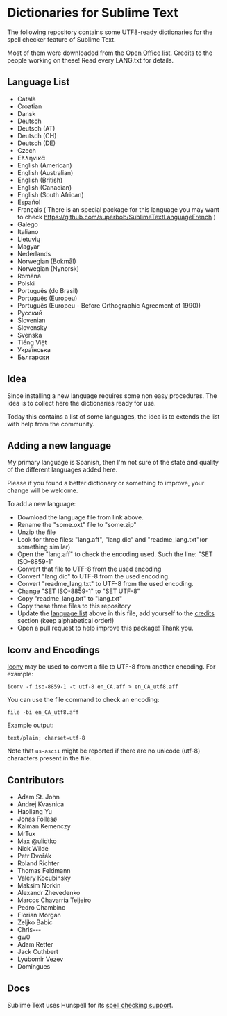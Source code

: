 # Dictionaries for Sublime Text

The following repository contains some UTF8-ready dictionaries for the spell checker feature of Sublime Text.

Most of them were downloaded from the [Open Office list](http://extensions.services.openoffice.org/en/dictionaries). Credits to the people working on these! Read every LANG.txt for details.

## Language List

 * Català
 * Croatian
 * Dansk
 * Deutsch
 * Deutsch (AT)
 * Deutsch (CH)
 * Deutsch (DE)
 * Czech
 * Ελληνικά
 * English (American)
 * English (Australian)
 * English (British)
 * English (Canadian)
 * English (South African)
 * Español
 * Français ( There is an special package for this language you may want to check https://github.com/superbob/SublimeTextLanguageFrench )
 * Galego
 * Italiano
 * Lietuvių
 * Magyar
 * Nederlands
 * Norwegian (Bokmål)
 * Norwegian (Nynorsk)
 * Română
 * Polski
 * Português (do Brasil)
 * Português (Europeu)
 * Português (Europeu - Before Orthographic Agreement of 1990))
 * Русский
 * Slovenian
 * Slovensky
 * Svenska
 * Tiếng Việt
 * Українська
 * Български

## Idea

Since installing a new language requires some non easy procedures. The idea is to collect here the dictionaries ready for use.

Today this contains a list of some languages, the idea is to extends the list with help from the community.

## Adding a new language

My primary language is Spanish, then I'm not sure of the state and quality of the different languages added here.

Please if you found a better dictionary or something to improve, your change will be welcome.

To add a new language:

 * Download the language file from link above.
 * Rename the "some.oxt" file to "some.zip"
 * Unzip the file
 * Look for three files: "lang.aff", "lang.dic" and "readme_lang.txt"(or something similar)
 * Open the "lang.aff" to check the encoding used. Such the line: "SET ISO-8859-1"
 * Convert that file to UTF-8 from the used encoding
 * Convert "lang.dic" to UTF-8 from the used encoding.
 * Convert "readme_lang.txt" to UTF-8 from the used encoding.
 * Change "SET ISO-8859-1" to "SET UTF-8"
 * Copy "readme_lang.txt" to "lang.txt"
 * Copy these three files to this repository
 * Update the [language list](#language-list) above in this file,
   add yourself to the [credits](#contributors) section (keep alphabetical
   order!)
 * Open a pull request to help improve this package! Thank you.

## Iconv and Encodings

[Iconv](http://en.wikipedia.org/wiki/Iconv) may be used to convert a file to UTF-8 from another encoding. For example:

    iconv -f iso-8859-1 -t utf-8 en_CA.aff > en_CA_utf8.aff

You can use the file command to check an encoding:

    file -bi en_CA_utf8.aff

Example output:

    text/plain; charset=utf-8

Note that `us-ascii` might be reported if there are no unicode (utf-8) characters present in the file.


## Contributors

 * Adam St. John
 * Andrej Kvasnica
 * Haoliang Yu
 * Jonas Follesø
 * Kalman Kemenczy
 * MrTux
 * Max @ulidtko
 * Nick Wilde
 * Petr Dvořák
 * Roland Richter
 * Thomas Feldmann
 * Valery Kocubinsky
 * Maksim Norkin
 * Alexandr Zhevedenko
 * Marcos Chavarría Teijeiro
 * Pedro Chambino
 * Florian Morgan
 * Zeljko Babic
 * Chris---
 * gw0
 * Adam Retter
 * Jack Cuthbert
 * Lyubomir Vezev
 * Domingues

## Docs

Sublime Text uses Hunspell for its [spell checking support](http://www.sublimetext.com/docs/3/spell_checking.html).

